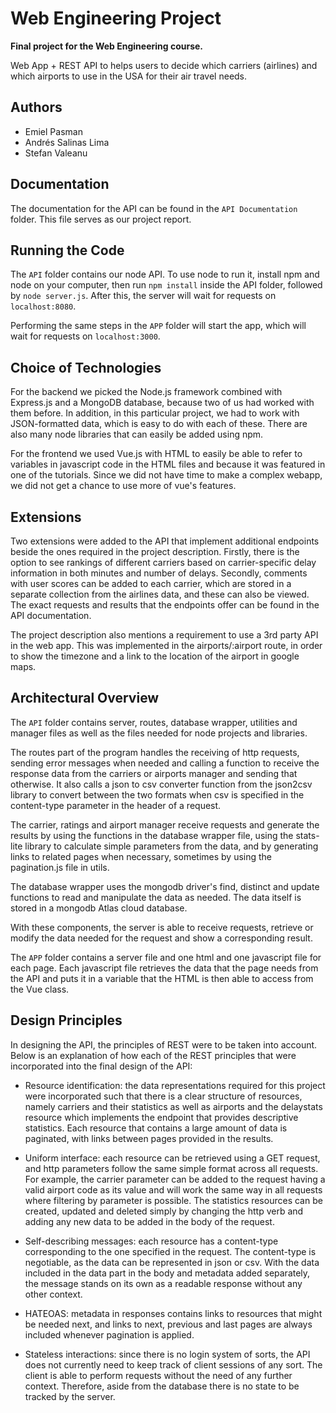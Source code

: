 # Web Engineering Project

**Final project for the Web Engineering course.**

Web App + REST API to helps users to decide which carriers (airlines) and which airports to use in the USA for their air travel needs.

## Authors
* Emiel Pasman
* Andrés Salinas Lima 
* Stefan Valeanu

## Documentation

The documentation for the API can be found in the `API Documentation` folder. This file serves as our project report.

## Running the Code

The `API` folder contains our node API. To use node to run it, install npm and node on your computer, then run
`npm install` inside the API folder, followed by `node server.js`. After this, the server will wait for requests on `localhost:8080`.

Performing the same steps in the `APP` folder will start the app, which will wait for requests on `localhost:3000`.

## Choice of Technologies

For the backend we picked the Node.js framework combined with Express.js and a MongoDB database, because two of us had worked with them before. In addition, in this particular project, we had to work with JSON-formatted data, which is easy to do with each of these. There are also many node libraries that can easily be added using npm.

For the frontend we used Vue.js with HTML to easily be able to refer to variables in javascript code in the HTML files and because it was featured in one of the tutorials. Since we did not have time to make a complex webapp, we did not get a chance to use more of vue's features.

## Extensions

Two extensions were added to the API that implement additional endpoints beside the ones required in the project description. Firstly, there is the option to see rankings of different carriers based on carrier-specific delay information in both minutes and number of delays. Secondly, comments with user scores can be added to each carrier, which are stored in a separate collection from the airlines data, and these can also be viewed. The exact requests and results that the endpoints offer can be found in the API documentation.

The project description also mentions a requirement to use a 3rd party API in the web app. This was implemented in the airports/:airport route, in order to show the timezone and a link to the location of the airport in google maps.

## Architectural Overview

The `API` folder contains server, routes, database wrapper, utilities and manager files as well as the files needed for node projects and libraries.

The routes part of the program handles the receiving of http requests, sending error messages when needed and calling a function to receive the response data from the carriers or airports manager and sending that otherwise. It also calls a json to csv converter function from the json2csv library to convert between the two formats when csv is specified in the content-type parameter in the header of a request.

The carrier, ratings and airport manager receive requests and generate the results by using the functions in the database wrapper file, using the stats-lite library to calculate simple parameters from the data, and by generating links to related pages when necessary, sometimes by using the pagination.js file in utils.

The database wrapper uses the mongodb driver's find, distinct and update functions to read and manipulate the data as needed. The data itself is stored in a mongodb Atlas cloud database.

With these components, the server is able to receive requests, retrieve or modify the data needed for the request and show a corresponding result.

The `APP` folder contains a server file and one html and one javascript file for each page. Each javascript file retrieves the data that the page needs from the API and puts it in a variable that the HTML is then able to access from the Vue class.

## Design Principles

In designing the API, the principles of REST were to be taken into account. Below is an explanation of how each of the REST principles that were incorporated into the final design of the API:

* Resource identification: the data representations required for this project were incorporated such that there is a clear structure of resources, namely carriers and their statistics as well as airports and the delaystats resource which implements the endpoint that provides descriptive statistics. Each resource that contains a large amount of data is paginated, with links between pages provided in the results.

* Uniform interface: each resource can be retrieved using a GET request, and http parameters follow the same simple format across all requests. For example, the carrier parameter can be added to the request having a valid airport code as its value and will work the same way in all requests where filtering by parameter is possible. The statistics resources can be created, updated and deleted simply by changing the http verb and adding any new data to be added in the body of the request.

* Self-describing messages: each resource has a content-type corresponding to the one specified in the request. The content-type is negotiable, as the data can be represented in json or csv. With the data included in the data part in the body and metadata added separately, the message stands on its own as a readable response without any other context.

* HATEOAS: metadata in responses contains links to resources that might be needed next, and links to next, previous and last pages are always included whenever pagination is applied.

* Stateless interactions: since there is no login system of sorts, the API does not currently need to keep track of client sessions of any sort. The client is able to perform requests without the need of any further context. Therefore, aside from the database there is no state to be tracked by the server.

